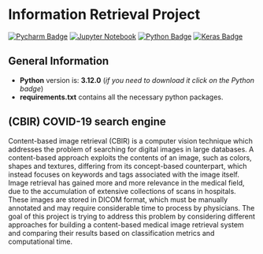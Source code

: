 # Information Retrieval Project

[![Pycharm Badge](https://img.shields.io/badge/PyCharm-000000.svg?&style=for-the-badge&logo=PyCharm&logoColor=white)](https://www.jetbrains.com/pycharm/)
[![Jupyter Notebook](https://img.shields.io/badge/jupyter-%23FA0F00.svg?style=for-the-badge&logo=jupyter&logoColor=white)](https://jupyter.org)
[![Python Badge](https://img.shields.io/badge/Python-3776AB?style=for-the-badge&logo=python&logoColor=white)](https://www.python.org/downloads/release/python-3120/)
[![Keras Badge](https://img.shields.io/badge/Keras-FF0000?style=for-the-badge&logo=keras&logoColor=white)](https://keras.io)

## General Information

- **Python** version is: **3.12.0** (_if you need to download it click on the Python badge_)
- **requirements.txt** contains all the necessary python packages.

## (CBIR) COVID-19 search engine

Content-based image retrieval (CBIR) is a computer vision technique which addresses the problem of searching for digital images in large databases. A content-based approach exploits the contents of an image, such as colors, shapes and textures, differing from its concept-based counterpart, which instead focuses on keywords and tags associated with the image itself.
Image retrieval has gained more and more relevance in the medical field, due to the accumulation of extensive collections of scans in hospitals. These images are stored in DICOM format, which must be manually annotated and may require considerable time to process by physicians. The goal of this project is trying to address this problem by considering different approaches for building a content-based medical image retrieval system and comparing their results based on classification metrics and computational time.
